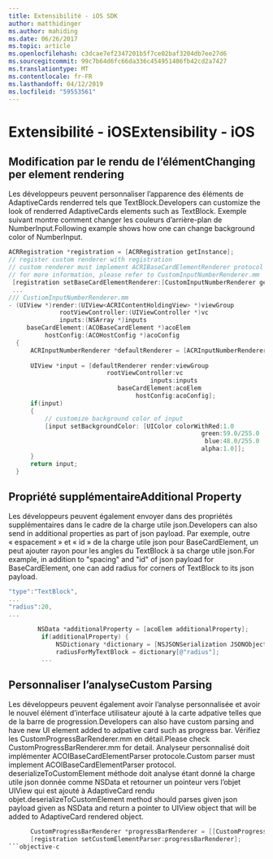 ```yaml
---
title: Extensibilité - iOS SDK
author: matthidinger
ms.author: mahiding
ms.date: 06/26/2017
ms.topic: article
ms.openlocfilehash: c3dcae7ef2347201b5f7ce02baf3204db7ee27d6
ms.sourcegitcommit: 99c7b64d6fc66da336c454951406fb42cd2a7427
ms.translationtype: MT
ms.contentlocale: fr-FR
ms.lasthandoff: 04/12/2019
ms.locfileid: "59553561"
---
```

# <a name="extensibility---ios"></a><span data-ttu-id="67c5d-102">Extensibilité - iOS</span><span class="sxs-lookup"><span data-stu-id="67c5d-102">Extensibility - iOS</span></span>

## <a name="changing-per-element-rendering"></a><span data-ttu-id="67c5d-103">Modification par le rendu de l’élément</span><span class="sxs-lookup"><span data-stu-id="67c5d-103">Changing per element rendering</span></span>

<span data-ttu-id="67c5d-104">Les développeurs peuvent personnaliser l’apparence des éléments de AdaptiveCards renderred tels que TextBlock.</span><span class="sxs-lookup"><span data-stu-id="67c5d-104">Developers can customize the look of renderred AdaptiveCards elements such as TextBlock.</span></span>
<span data-ttu-id="67c5d-105">Exemple suivant montre comment changer les couleurs d’arrière-plan de NumberInput.</span><span class="sxs-lookup"><span data-stu-id="67c5d-105">Following example shows how one can change background color of NumberInput.</span></span>

```objective-c
ACRRegistration *registration = [ACRRegistration getInstance];
// register custom renderer with registration
// custom renderer must implement ACRIBaseCardElementRenderer protocol
// for more information, please refer to CustomInputNumberRenderer.mm
 [registration setBaseCardElementRenderer:[CustomInputNumberRenderer getInstance] cardElementType:ACRNumberInput];
 ...
/// CustiomInputNumberRenderer.mm
- (UIView *)render:(UIView<ACRIContentHoldingView> *)viewGroup
              rootViewController:(UIViewController *)vc
              inputs:(NSArray *)inputs
     baseCardElement:(ACOBaseCardElement *)acoElem
          hostConfig:(ACOHostConfig *)acoConfig
  {
      ACRInputNumberRenderer *defaultRenderer = [ACRInputNumberRenderer getInstance];
 
      UIView *input = [defaultRenderer render:viewGroup
                           rootViewController:vc
                                       inputs:inputs
                              baseCardElement:acoElem
                                   hostConfig:acoConfig];
      if(input)
      {   
          // customize background color of input
          [input setBackgroundColor: [UIColor colorWithRed:1.0
                                                     green:59.0/255.0
                                                      blue:48.0/255.0
                                                     alpha:1.0]];
      }
      return input;
  }
  ```

 ## <a name="additional-property"></a><span data-ttu-id="67c5d-106">Propriété supplémentaire</span><span class="sxs-lookup"><span data-stu-id="67c5d-106">Additional Property</span></span>

 <span data-ttu-id="67c5d-107">Les développeurs peuvent également envoyer dans des propriétés supplémentaires dans le cadre de la charge utile json.</span><span class="sxs-lookup"><span data-stu-id="67c5d-107">Developers can also send in additional properties as part of json payload.</span></span>
<span data-ttu-id="67c5d-108">Par exemple, outre « espacement » et « id » de la charge utile json pour BaseCardElement, un peut ajouter rayon pour les angles du TextBlock à sa charge utile json.</span><span class="sxs-lookup"><span data-stu-id="67c5d-108">For example, in addition to "spacing" and "id" of json payload for BaseCardElement, one can add radius for corners of TextBlock to its json payload.</span></span>

 ```objective-c
 "type":"TextBlock",
 ...
 "radius":20,
 ...
 ```

 ```objective-c
         NSData *additionalProperty = [acoElem additionalProperty];
          if(additionalProperty) {
              NSDictionary *dictionary = [NSJSONSerialization JSONObjectWithData:additionalProperty options:NSJSONReadingMutableLeaves error:nil];
              radiusForMyTextBlock = dictionary[@"radius"];
          ...
```
 ## <a name="custom-parsing"></a><span data-ttu-id="67c5d-109">Personnaliser l’analyse</span><span class="sxs-lookup"><span data-stu-id="67c5d-109">Custom Parsing</span></span>

<span data-ttu-id="67c5d-110">Les développeurs peuvent également avoir l’analyse personnalisée et avoir le nouvel élément d’interface utilisateur ajouté à la carte adpative telles que de la barre de progression.</span><span class="sxs-lookup"><span data-stu-id="67c5d-110">Developers can also have custom parsing and have new UI element added to adpative card such as progress bar.</span></span> <span data-ttu-id="67c5d-111">Vérifiez les CustomProgressBarRenderer.mm en détail.</span><span class="sxs-lookup"><span data-stu-id="67c5d-111">Please check CustomProgressBarRenderer.mm for detail.</span></span>
<span data-ttu-id="67c5d-112">Analyseur personnalisé doit implémenter ACOIBaseCardElementParser protocole.</span><span class="sxs-lookup"><span data-stu-id="67c5d-112">Custom parser must implement ACOIBaseCardElementParser protocol.</span></span> <span data-ttu-id="67c5d-113">deserializeToCustomElement méthode doit analyse étant donné la charge utile json donnée comme NSData et retourner un pointeur vers l’objet UIView qui est ajouté à AdaptiveCard rendu objet.</span><span class="sxs-lookup"><span data-stu-id="67c5d-113">deserializeToCustomElement method should parses given json payload given as NSData and return a pointer to UIView object that will be added to AdaptiveCard rendered object.</span></span>

```objective-c
      CustomProgressBarRenderer *progressBarRenderer = [[CustomProgressBarRenderer alloc] init];
      [registration setCustomElementParser:progressBarRenderer];
```objective-c